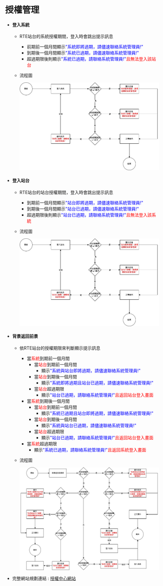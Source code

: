 # 授權管理

* #### 登入系統

  * RTE站台的系統授權期間，登入時會跳出提示訊息
    * 前期前一個月間顯示<span style="color:blue">"系統即將過期，請儘速聯絡系統管理員!"</span>
    * 到期後一個月間顯示<span style="color:blue">"系統已過期，請儘速聯絡系統管理員!"</span>
    * 超過期限後則顯示<span style="color:blue">"系統已過期，請聯絡系統管理員!"</span><span style="color:red">且無法登入該站台</span>
  * 流程圖

    ![image](../Image/authorization_login_system.jpg)

* #### 登入站台

  * RTE站台的站台授權期間，登入時會跳出提示訊息
    * 到期前一個月間顯示<span style="color:blue">"站台即將過期，請儘速聯絡系統管理員!"</span>
    * 到期後一個月間顯示<span style="color:blue">"站台已過期，請儘速聯絡系統管理員!"</span>
    * 超過期限後則顯示<span style="color:blue">"站台已過期，請聯絡系統管理員!"</span><span style="color:red">且無法登入該系統</span>
  * 流程圖

    ![image](../Image/authorization_login_platform.jpg)

* #### 背景返回前景

  * 依RTE站台的授權期限來判斷顯示提示訊息
    * 當<span style="color:red">系統</span>到期前一個月間
      * 當<span style="color:red">站台</span>到期前一個月間
        * 顯示<span style="color:blue">"系統與站台即將過期，請儘速聯絡系統管理員!"</span>
      * 當<span style="color:red">站台</span>到期後一個月間
        * 顯示<span style="color:blue">"系統即將過期且站台已過期，請儘速聯絡系統管理員!"</span>
      * 當<span style="color:red">站台</span>超過期限
        * 顯示<span style="color:blue">"站台已過期，請聯絡系統管理員!"</span><span style="color:red">且返回站台登入畫面</span>
    * 當<span style="color:red">系統</span>到期後一個月間
      * 當<span style="color:red">站台</span>到期前一個月間
        * 顯示<span style="color:blue">"系統已過期且站台即將過期，請儘速聯絡系統管理員!"</span>
      * 當<span style="color:red">站台</span>到期後一個月間
        * 顯示<span style="color:blue">"系統與站台已過期，請儘速聯絡系統管理員!"</span>
      * 當<span style="color:red">站台</span>超過期限
        * 顯示<span style="color:blue">"站台已過期，請聯絡系統管理員!"</span><span style="color:red">且返回站台登入畫面</span>
    * 當<span style="color:red">系統</span>超過期限
      * 顯示<span style="color:blue">"系統已過期，請聯絡系統管理員!"</span><span style="color:red">且返回系統登入畫面</span>
  * 流程圖

    ![image](../Image/authorization_background_to_foreground.jpg)

* 完整網站規劃連結 : [授權中心網站](../../../LICENSE/README.md)
